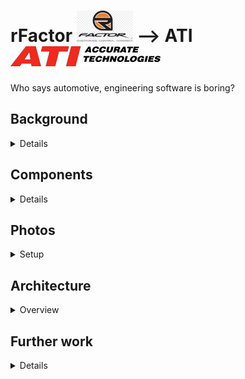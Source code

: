 # rFactor <a href="https://www.rfactor.net/"><img src="rFactor2-logo.jpg" /></a> --> ATI <a href="https://www.accuratetechnologies.com/"><img src="ATI_PantoneLogo.png" /></a>
Who says automotive, engineering software is boring?

## Background
<details><p/>

Trade show excitement!
* why
* how
* result
* benefit to business

</details>

## Components
<details><p/>

* rFactor
  * highly realistic car racing simulation software
  * C API to receive telemetry data eg engine, car, lap
* rFactor plugin
  * managed C++ plugin
  * republish telemetry data over UDP
* CANLab
  * CAN bus analysis software
  * C# scripting engine
  * receive telemetry data over UDP
  * republish data over CAN bus
  * control instrument cluster
* VISION
  * realtime ECU (engine control unit) analysis software
  * receive realtime data over CAN bus
  * realtime data visualisation
* Ford Focus instrument cluster
  * CAN connected device
* CAN dbc file
  * contains CAN device addresses and data protocol for:
    * speedometer
    * tachometer
    * water temperature
    * high beam
    * turn indicators (!)

</details>

## Photos
<details>
  <summary>Setup</summary><p/>

  ![setup](ATI-car-annotated.jpg "Setup")<p />

</details>

## Architecture
<details>
  <summary>Overview</summary><p/>

  ![architecture](ATI-car-architecture.png "Architecture")

</details>

## Further work
<details><p/>

* installer for:
  * rFactor plugin
  * CANLab scripts
  * VISION file
* CAN bus setup
* rFactor instructions
  * enabling _hero_ mode

</details>


